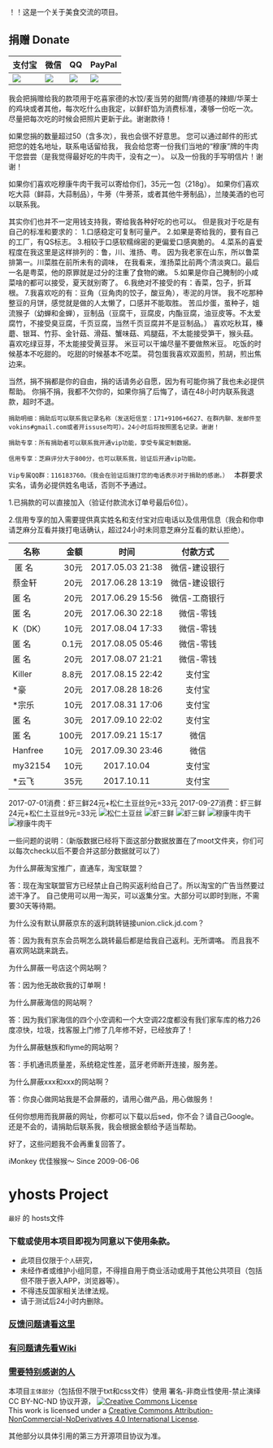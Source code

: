 ！！这是一个关于美食交流的项目。

## 捐赠 Donate
|  支付宝  |   微信   |    QQ    |  PayPal  |
| -------- | -------- | -------- | -------- |
| [![](https://raw.githubusercontent.com/vokins/yhosts/master/vip/alipay.png)](HTTPS://QR.ALIPAY.COM/TSX08766TZIVT1DE64OHDB "alipay") | [![](https://raw.githubusercontent.com/vokins/yhosts/master/vip/wechat.png)]( "wxp://f2f0akM2x96kGieBpsQM5WTfW2h_iLlop8Mx" "wechat") |![](https://raw.githubusercontent.com/vokins/yhosts/master/vip/qq.png) | [![](https://raw.githubusercontent.com/vokins/yhosts/master/vip/paypal.png)](https://paypal.me/ikwok/32.69 "PayPal") |

我会把捐赠给我的款项用于吃喜家德的水饺/麦当劳的甜筒/肯德基的辣翅/华莱士的鸡块或者其他，每次吃什么由我定，以鲜虾馅为消费标准，凑够一份吃一次。
尽量把每次吃的时候会把照片更新于此。谢谢款待！

如果您捐的数量超过50（含多次），我也会很不好意思。
您可以通过邮件的形式把您的姓名地址，联系电话留给我，
我会给您寄一份我们当地的“穆康”牌的牛肉干您尝尝（是我觉得最好吃的牛肉干，没有之一）。
以及一份我的手写明信片！谢谢！

如果你们喜欢吃穆康牛肉干我可以寄给你们，35元一包（218g）。
如果你们喜欢吃大蒜（鲜蒜，大蒜制品），牛蒡（牛蒡茶，或者其他牛蒡制品），兰陵美酒的也可以联系我。

其实你们也并不一定用钱支持我，寄给我各种好吃的也可以。
但是我对于吃是有自己的标准和要求的：
1.口感稳定可复制可量产。
2.如果是寄给我的，要有自己的工厂，有QS标志。
3.相较于口感软糯绵密的更偏爱口感爽脆的。
4.菜系的喜爱程度在我这里是这样排列的：鲁，川、淮扬、粤。
因为我老家在山东，所以鲁菜排第一。川菜胜在前所未有的调味，
在我看来，淮扬菜比前两个清淡爽口。最后一名是粤菜，他的原罪就是过分的注重了食物的嫩。
5.如果是你自己腌制的小咸菜啥的都可以接受，夏天就别寄了。
6.我绝对不接受的有：香菜，包子，折耳根。
7.我喜欢吃的有：豆角（豆角肉的饺子，酸豆角），枣泥的月饼。
我不吃那种整豆的月饼，感觉就是做的人太懒了，口感并不能取胜。
苦瓜炒蛋，茧种子，姐流猴子（幼蝉和金蝉），豆制品（豆腐干，豆腐皮，内酯豆腐，油豆皮等。不太爱腐竹，不接受臭豆腐，千页豆腐，当然千页豆腐并不是豆制品。）
喜欢吃秋耳，榛蘑、银耳、竹荪、金针菇、滑菇、蟹味菇、鸡腿菇，不太能接受笋干，猴头菇。
喜欢吃绿豆芽，不太能接受黄豆芽。
米豆可以干煸尽量不要做熬米豆。
吃饭的时候基本不吃甜的。
吃甜的时候基本不吃菜。
荷包蛋我喜欢双面煎，煎胡，煎出焦边来。

当然，捐不捐都是你的自由，捐的话请务必自愿，因为有可能你捐了我也未必提供帮助。
你捐不捐，我都不欠你的，如果你捐了后悔了，请在48小时内联系我退款，超时不退。

`捐助明细：捐助后可以联系我记录名称（发送短信至：171+9106+6627、在群内聊、发邮件至vokins#gmail.com或者开issuse均可）。24小时后将按照匿名记录。谢谢！
`

`
捐助专享：所有捐助者可以联系我开通vip功能，享受专属定制数据。
`

`
信用专享：芝麻评分大于800分，也可以联系我，验证后开通vip功能。
`

`Vip专属QQ群：116183760。（我会在验证后拨打您的电话表示对于捐助的感谢。）
`
本群要求实名，请务必提供姓名电话，否则不予通过。

1.已捐款的可以直接加入（验证付款流水订单号最后6位）。

2.信用专享的加入需要提供真实姓名和支付宝对应电话以及信用信息（我会和你申请芝麻分互看并拨打电话确认，超过24小时未同意芝麻分互看的默认拒绝）。


|    名称   |  金额  |       时间       |   付款方式    |
| --------- | -----: |:----------------:|  :---------:  |
|  匿  名  |  30元  | 2017.05.03 21:38 | 微信-建设银行 |
|   蔡金轩  |  20元  | 2017.06.28 13:19 | 微信-建设银行 |
|   匿  名  |  20元  | 2017.06.29 15:56 | 微信-工商银行 |
|   匿  名  |  20元  | 2017.06.30 22:18 | 微信-零钱     |
|   K（DK） |  10元  | 2017.08.04 17:33 | 微信-零钱     |
|   匿  名  |  0.1元 | 2017.08.05 05:46 | 微信-零钱     |
|   匿  名  |  20元  | 2017.08.07 21:21 | 微信-零钱     |
|  Killer  |  8.8元 | 2017.08.15 22:42 |    支付宝    |
|   *豪     |  20元  | 2017.08.28 18:26 |    支付宝     |
|   *宗乐   |  10元  | 2017.08.31 17:06 |    支付宝     |
|   匿  名  |  30元  | 2017.09.10 22:02 |    支付宝     |
|   匿  名  |  100元 | 2017.09.21 15:17 | 微信     |
|   Hanfree  |  10元 | 2017.09.30 23:46 | 微信     |
|   my32154  |  10元 | 2017.10.04 | 支付宝     |
|   *云飞  |  35元 | 2017.10.11 | 支付宝     |

2017-07-01消费：虾三鲜24元+松仁土豆丝9元=33元
2017-09-27消费：虾三鲜24元+松仁土豆丝9元=33元
![松仁土豆丝](https://raw.githubusercontent.com/vokins/yhosts/master/food/IMG_20170701_131045.jpg)
![虾三鲜](https://raw.githubusercontent.com/vokins/yhosts/master/food/IMG_20170701_131751.jpg)
![虾三鲜](https://raw.githubusercontent.com/vokins/yhosts/master/food/IMG20170927183237.jpg)
![穆康牛肉干](https://raw.githubusercontent.com/vokins/yhosts/master/food/IMG20170927131210.jpg)
![穆康牛肉干](https://raw.githubusercontent.com/vokins/yhosts/master/food/IMG20170927131541.jpg)



一些问题的说明：（新版数据已经将下面这部分数据放置在了moot文件夹，你们可以每次check以后不要合并这部分数据就可以了）

为什么屏蔽淘宝推广，直通车，淘宝联盟？

答：现在淘宝联盟官方已经禁止自己购买返利给自己了。所以淘宝的广告当然要过滤干净了。
自己使用可以用一淘买，可以返集分宝。大部分可以即时到账，不需要30天等待期。


为什么没有默认屏蔽京东的返利跳转链接union.click.jd.com？

答：因为我有京东会员啊怎么跳转最后都是给我自己返利。无所谓咯。
而且我不喜欢网站跳来跳去。


为什么屏蔽一号店这个网站啊？

答：因为他无故砍我的订单啊！


为什么屏蔽海信的网站啊？

答：因为我们家海信的四个小空调和一个大空调22度都没有我们家车库的格力26度凉快，垃圾，找客服上门修了几年修不好，已经放弃了！


为什么屏蔽魅族和flyme的网站啊？

答：手机通讯质量差，系统稳定性差，蓝牙老师断开连接，服务差。

为什么屏蔽xxx和xxx的网站啊？

答：你良心做网站我是不会屏蔽的，请用心做产品，用心做服务！


任何你想用而我屏蔽的网址，你都可以下载以后sed，你不会？请自己Google。
还是不会的，请捐助后联系我，我会根据金额给予适当帮助。

好了，这些问题我不会再重复回答了。


iMonkey
优佳猴猴～
Since 2009-06-06

# yhosts Project

`
最好
`
   的
hosts文件

### 下载或使用本项目即视为同意以下使用条款。
* 此项目仅限于`个人`研究，
* 未经作者或维护小组同意，不得擅自用于商业活动或用于其他公共项目（包括但不限于嵌入APP，浏览器等）。
* 不得违反国家相关法律法规。
* 请于测试后24小时内删除。

### [反馈问题请看这里](https://github.com/vokins/yhosts/wiki/反馈请看)
### [有问题请先看Wiki](https://github.com/vokins/yhosts/wiki)
### [需要特别感谢的人](https://github.com/vokins/yhosts/wiki/特别感谢)

本项目`主体部分`（包括但不限于txt和css文件）使用 署名-非商业性使用-禁止演绎 CC BY-NC-ND 协议开源，
[![Creative Commons License](https://i.creativecommons.org/l/by-nc-nd/4.0/88x31.png)](https://creativecommons.org/licenses/by-nc-nd/4.0/)  
This work is licensed under a [Creative Commons Attribution-NonCommercial-NoDerivatives 4.0 International License](https://creativecommons.org/licenses/by-nc-nd/4.0/).

其他部分以具体引用的第三方开源项目协议为准。


